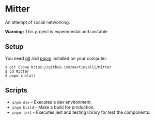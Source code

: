 # Mitter
An attempt of social networking.

**Warning:** This project is experimental and unstable.

## Setup
You need <a href="https://git-scm.com/" target="_blank" rel="noopener noreferrer">git</a> and <a href="https://pnpm.io/" target="_blank" rel="noopener noreferrer">pnpm</a> installed on your computer.

```shell
$ git clone https://github.com/martinval11/Mitter
$ cd Mitter
$ pnpm install
```

## Scripts
* `pnpm dev` - Executes a dev environment.
* `pnpm build` - Make a build for production.
* `pnpm test` - Executes jest and testing library for test the components.